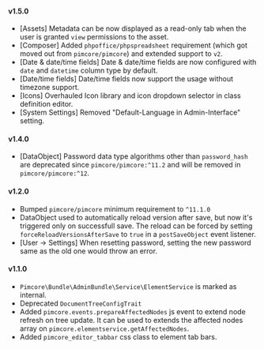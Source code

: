 #### v1.5.0
- [Assets] Metadata can be now displayed as a read-only tab when the user is granted `view` permissions to the asset.
- [Composer] Added `phpoffice/phpspreadsheet` requirement (which got moved out from `pimcore/pimcore`) and extended support to `v2`.
- [Date & date/time fields] Date & date/time fields are now configured with `date` and `datetime` column type by default.
- [Date/time fields] Date/time fields now support the usage without timezone support.
- [Icons] Overhauled Icon library and icon dropdown selector in class definition editor.
- [System Settings] Removed "Default-Language in Admin-Interface" setting.

#### v1.4.0
- [DataObject] Password data type algorithms other than `password_hash` are deprecated since `pimcore/pimcore:^11.2` and will be removed in `pimcore/pimcore:^12`.

#### v1.2.0
- Bumped `pimcore/pimcore` minimum requirement to `^11.1.0`
- DataObject used to automatically reload version after save, but now it's triggered only on successfull save. The reload can be forced by setting `forceReloadVersionsAfterSave` to `true` in a `postSaveObject` event listener.
- [User -> Settings] When resetting password, setting the new password same as the old one would throw an error.

#### v1.1.0
- `Pimcore\Bundle\AdminBundle\Service\ElementService` is marked as internal.
- Deprecated `DocumentTreeConfigTrait`
- Added `pimcore.events.prepareAffectedNodes` js event to extend node refresh on tree update. It can be used to 
   extends the affected nodes array on `pimcore.elementservice.getAffectedNodes`.
- Added `pimcore_editor_tabbar` css class to element tab bars.
